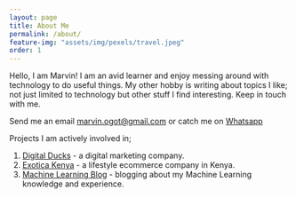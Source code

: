 ```yaml
---
layout: page
title: About Me
permalink: /about/
feature-img: "assets/img/pexels/travel.jpeg"
order: 1
---
```


Hello, I am Marvin! I am an avid learner and enjoy messing around with technology to do useful things. My other hobby is writing about topics I like; not just limited to technology but other stuff I find interesting. Keep in touch with me.

Send me an email [marvin.ogot@gmail.com](mailto:marvin.ogot@gmail.com) or catch me on [Whatsapp](https://wa.me/+254718542880)

Projects I am actively involved in;  
1. [Digital Ducks](https://digitalducks.co.ke/) - a digital marketing company.  
2. [Exotica Kenya](https://exotica.co.ke/) - a lifestyle ecommerce company in Kenya.  
3. [Machine Learning Blog](https://semasuka.github.io/blog//) - blogging about my Machine Learning knowledge and experience.

 
